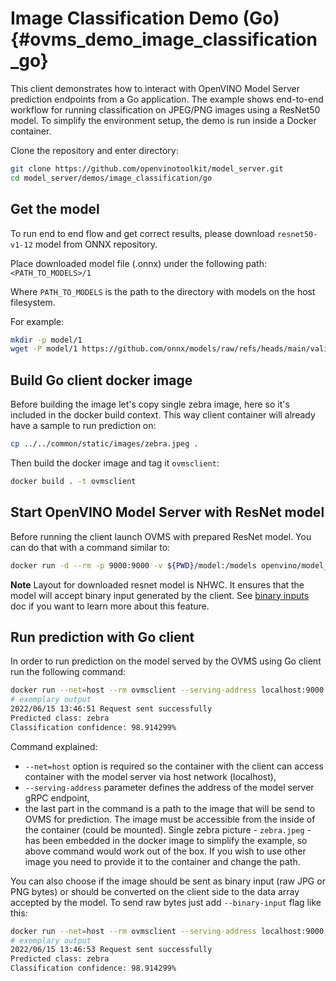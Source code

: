 # Image Classification Demo (Go) {#ovms_demo_image_classification_go}

This client demonstrates how to interact with OpenVINO Model Server prediction endpoints from a Go application. The example shows end-to-end workflow for running classification on JPEG/PNG images using a ResNet50 model. To simplify the environment setup, the demo is run inside a Docker container.

Clone the repository and enter directory:

```bash
git clone https://github.com/openvinotoolkit/model_server.git
cd model_server/demos/image_classification/go
```

## Get the model

To run end to end flow and get correct results, please download `resnet50-v1-12` model from ONNX repository.

Place downloaded model file (.onnx) under the following path: `<PATH_TO_MODELS>/1`

Where `PATH_TO_MODELS` is the path to the directory with models on the host filesystem.

For example:
```bash
mkdir -p model/1
wget -P model/1 https://github.com/onnx/models/raw/refs/heads/main/validated/vision/classification/resnet/model/resnet50-v1-12.onnx

```

## Build Go client docker image

Before building the image let's copy single zebra image, here so it's included in the docker build context. This way client container will already have a sample to run prediction on:

```bash
cp ../../common/static/images/zebra.jpeg .
```
Then build the docker image and tag it `ovmsclient`:
```bash
docker build . -t ovmsclient
```

## Start OpenVINO Model Server with ResNet model

Before running the client launch OVMS with prepared ResNet model. You can do that with a command similar to:

```bash
docker run -d --rm -p 9000:9000 -v ${PWD}/model:/models openvino/model_server:latest --model_name resnet --model_path /models --port 9000 --layout NHWC:NCHW
```

**Note** Layout for downloaded resnet model is NHWC. It ensures that the model will accept binary input generated by the client. See [binary inputs](../../../docs/binary_input.md) doc if you want to learn more about this feature.

## Run prediction with Go client

In order to run prediction on the model served by the OVMS using Go client run the following command:

```bash
docker run --net=host --rm ovmsclient --serving-address localhost:9000 zebra.jpeg
# exemplary output
2022/06/15 13:46:51 Request sent successfully
Predicted class: zebra
Classification confidence: 98.914299%
```

Command explained:
- `--net=host` option is required so the container with the client can access container with the model server via host network (localhost),
- `--serving-address` parameter defines the address of the model server gRPC endpoint,
- the last part in the command is a path to the image that will be send to OVMS for prediction. The image must be accessible from the inside of the container (could be mounted). Single zebra picture - `zebra.jpeg` - has been embedded in the docker image to simplify the example, so above command would work out of the box. If you wish to use other image you need to provide it to the container and change the path.

You can also choose if the image should be sent as binary input (raw JPG or PNG bytes) or should be converted on the client side to the data array accepted by the model.
To send raw bytes just add `--binary-input` flag like this:

```bash
docker run --net=host --rm ovmsclient --serving-address localhost:9000 --binary-input zebra.jpeg
# exemplary output
2022/06/15 13:46:53 Request sent successfully
Predicted class: zebra
Classification confidence: 98.914299%
```
